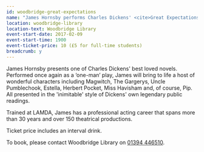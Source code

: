 ```yaml
---
id: woodbridge-great-expectations
name: "James Hornsby performs Charles Dickens' <cite>Great Expectations</cite>"
location: woodbridge-library
location-text: Woodbridge Library
event-start-date: 2017-02-09
event-start-time: 1900
event-ticket-price: 10 (£5 for full-time students)
breadcrumb: y
---
```


James Hornsby presents one of Charles Dickens' best loved novels. Performed once again as a ‘one-man’ play, James will bring to life a host of wonderful characters including Magwitch, The Gargerys, Uncle Pumblechook, Estella, Herbert Pocket, Miss Havisham and, of course, Pip. All presented in the 'inimitable' style of Dickens' own legendary public readings.

Trained at LAMDA, James has a professional acting career that spans more than 30 years and over 150 theatrical productions.

Ticket price includes an interval drink.  

To book, please contact Woodbridge Library on [01394 446510](tel:01394446510).
